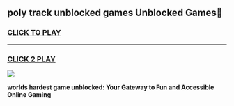 
## poly track unblocked games Unblocked Games👋
<h3>
<a href="https://premium.freeplayer.one?title=poly_track_unblocked_games&ref=16F">CLICK TO PLAY</a></h3>
<hr>

<h3>
<a href="https://premium.freeplayer.one?title=poly_track_unblocked_games&ref=16F">CLICK 2 PLAY</a>
  
</h3>

<a href="https://premium.freeplayer.one?title=poly_track_unblocked_games&ref=16F/"><img src="https://clearcache.store/games.png"></a>


**worlds hardest game unblocked: Your Gateway to Fun and Accessible Online Gaming**
